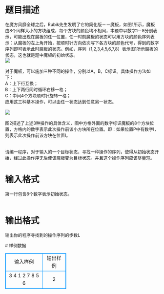 # 

 
 # 题目描述 
<p>
在魔方风靡全球之后，Rubik先生发明了它的简化版－－魔板，如图1所示，魔板由8个同样大小的方块组成，每个方块的颜色均不相同，本题中以数字1－8分别表示，可能出现在魔板的任一位置，任一时刻魔板的状态可以用方块的颜色序列表示：从魔板的左上角开始，按顺时针方向依次写下各方块的颜色代号，得到的数字序列即可表示此时魔板的状态。例如，序列（1,2,3,4,5,6,7,8）表示图1所示魔板的状态，这也就是题中魔板的初始状态。<br><img border="0" src="/source/joyoi/tyvj-2252/img/aHR0cDovL3d3dy5qb3lvaS5jbi9wcm9ibGVtL3R5dmotMjI1Mi9wcm9ibGVtc19pbWFnZXMvMjYxOS8xMzMxXzEuanBn.jpg"><br><br>对于魔板，可以施加三种不同的操作，分别以A，B，C标识。具体操作方法如下：<br>A：上下行互换；<br>B：上下两行同时循环右移一格；<br>C：中间4个方块顺时针旋转一格；<br>应用这三种基本操作，可以由任一状态达到任意另一状态。<br><br><img border="0" src="/source/joyoi/tyvj-2252/img/aHR0cDovL3d3dy5qb3lvaS5jbi9wcm9ibGVtL3R5dmotMjI1Mi9wcm9ibGVtc19pbWFnZXMvMjYxOS8xMzMxXzIuanBn.jpg"><br><br>图2描述了上述3种操作的具体含义，图中方格外面的数字标识魔板的8个方块位置，方格内的数字表示此次操作前该小方块所在位置。即：如果位置P中有数字I，则表示此次操作前该方块在位置I。<br><br><br>请编一程序，对于输入的一个目标状态，寻找一种操作的序列，使得从初始状态开始，经过此操作序无后使该魔板变为目标状态。并且这个操作序列应该尽量短。<br></p> 

 
 # 输入格式 
<p>
第一行包含8个数字表示初始状态。<br><br></p> 

 
 # 输出格式 
<p>
输出你的程序寻找到的操作序列的步数L</p> 
# 样例数据
<style>
        table,table tr th, table tr td { border:1px solid #0094ff; }
        table { width: 200px; min-height: 25px; line-height: 25px; text-align: center; border-collapse: collapse;}   
    </style>
<table>
	<tr>
		<td>输入样例</td>
		<td>输出样例</td>
	</tr>
<tr><td>3 4 1 2 7 8 5 6
</td><td>2</td></tr></table>
